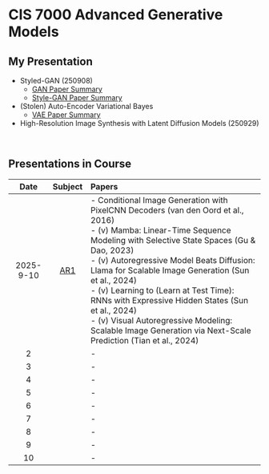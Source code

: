 # CIS 7000 Advanced Generative Models

## My Presentation
- Styled-GAN (250908)
  - [GAN Paper Summary](./paper_presentation/250908_style_gan/paper_note_gan.md)
  - [Style-GAN Paper Summary](./paper_presentation/250908_style_gan/paper_note_style_gan.md)
- (Stolen) Auto-Encoder Variational Bayes
  - [VAE Paper Summary](./paper_presentation/250917_vae/paper_note.md)
- High-Resolution Image Synthesis with Latent Diffusion Models (250929)

<br>

## Presentations in Course
|Date|Subject|Papers|
|:-:|:-:|:-|
|2025-9-10|[AR1](./notes/250910.md)|- Conditional Image Generation with PixelCNN Decoders (van den Oord et al., 2016) <br>- (v) Mamba: Linear-Time Sequence Modeling with Selective State Spaces (Gu & Dao, 2023)  <br>- (v) Autoregressive Model Beats Diffusion: Llama for Scalable Image Generation (Sun et al., 2024) <br>- (v) Learning to (Learn at Test Time): RNNs with Expressive Hidden States (Sun et al., 2024) <br> - (v) Visual Autoregressive Modeling: Scalable Image Generation via Next-Scale Prediction (Tian et al., 2024)|
| 2|[]()|- |
| 3|[]()|- |
| 4|[]()|- |
| 5|[]()|- |
| 6|[]()|- |
| 7|[]()|- |
| 8|[]()|- |
| 9|[]()|- |
|10|[]()|- |



